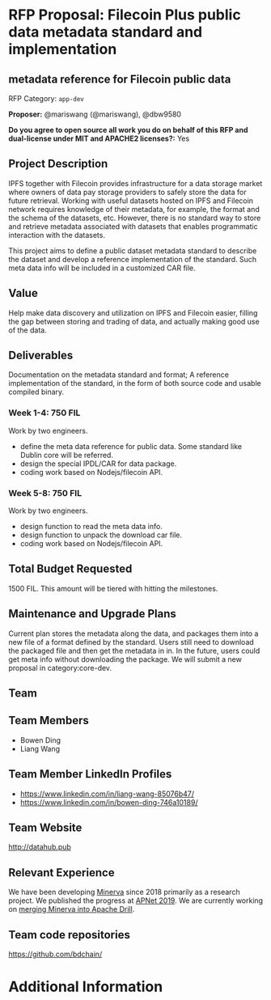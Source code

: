 # RFP Proposal:   Filecoin Plus public data metadata standard and implementation

## metadata reference for Filecoin public data

RFP Category: `app-dev`

**Proposer:** @mariswang (@mariswang), @dbw9580


**Do you agree to open source all work you do on behalf of this RFP and dual-license under MIT and APACHE2 licenses?:** Yes


## Project Description

IPFS together with Filecoin provides infrastructure for a data storage market where owners of data pay storage providers to safely store the data for future retrieval.
Working with useful datasets hosted on IPFS and Filecoin network requires knowledge of their metadata, for example, the format and the schema of the datasets, etc.
However, there is no standard way to store and retrieve metadata associated with datasets that enables programmatic interaction with the datasets.

This project aims to define a public dataset metadata standard to describe the dataset and develop a reference implementation of the standard.
Such meta data info will be included in a customized CAR file.

## Value

Help make data discovery and utilization on IPFS and Filecoin easier, filling the gap between storing and trading of data, and actually making good use of the data.


## Deliverables

Documentation on the metadata standard and format;
A reference implementation of the standard, in the form of both source code and usable compiled binary.


### Week 1-4: 750 FIL
Work by two engineers.
* define the meta data reference for public data. Some standard like Dublin core will be referred.
* design the special IPDL/CAR for data package.
* coding work based on Nodejs/filecoin API.

### Week 5-8:  750 FIL
Work by two engineers.
* design function to read the meta data info.
*  design function to unpack the download car file.
* coding work based on Nodejs/filecoin API.


## Total Budget Requested

1500 FIL. This amount will be tiered with hitting the milestones.

## Maintenance and Upgrade Plans

Current plan stores the metadata along the data, and packages them into a new file of a format defined by the standard. Users still need to download the packaged file and then get the metadata in in.
In the future, users could get meta info without downloading the package. We will submit a new proposal in category:core-dev.

## Team

## Team Members

- Bowen Ding
- Liang Wang

## Team Member LinkedIn Profiles

- https://www.linkedin.com/in/liang-wang-85076b47/
- https://www.linkedin.com/in/bowen-ding-746a10189/

## Team Website

http://datahub.pub

## Relevant Experience

We have been developing [Minerva](https://github.com/bdchain/Minerva/) since 2018 primarily as a research project. We published the progress at [APNet 2019](https://conferences.sigcomm.org/events/apnet2019/posters/7.pdf). We are currently working on [merging Minerva into Apache Drill](https://github.com/apache/drill/pull/2084).

## Team code repositories

https://github.com/bdchain/

# Additional Information
